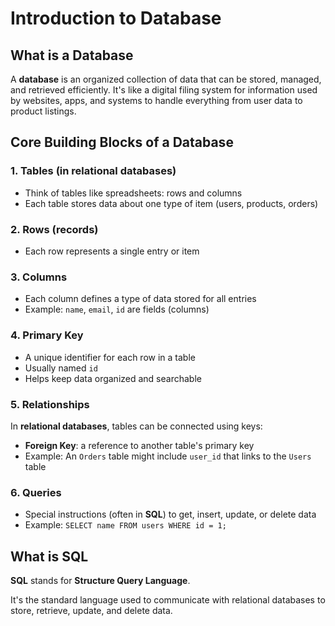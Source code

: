 # Introduction to Database


## What is a Database

A **database** is an organized collection of data that can be
stored, managed, and retrieved efficiently. It's like a digital
filing system for information used by websites, apps, and 
systems to handle everything from user data to product listings.


## Core Building Blocks of a Database

### 1. Tables (in relational databases)
- Think of tables like spreadsheets: rows and columns
- Each table stores data about one type of item (users,
products, orders)

### 2. Rows (records)
- Each row represents a single entry or item

### 3. Columns
- Each column defines a type of data stored for all entries
- Example: `name`, `email`, `id` are fields (columns)

### 4. Primary Key
- A unique identifier for each row in a table
- Usually named `id`
- Helps keep data organized and searchable

### 5. Relationships
In **relational databases**, tables can be connected using keys:

- **Foreign Key**: a reference to another table's primary key
- Example: An `Orders` table might include `user_id` that links
to the `Users` table

### 6. Queries
- Special instructions (often in **SQL**) to get, insert, update,
or delete data
- Example: `SELECT name FROM users WHERE id = 1;`


## What is SQL

**SQL** stands for **Structure Query Language**.

It's the standard language used to communicate with relational
databases to store, retrieve, update, and delete data.